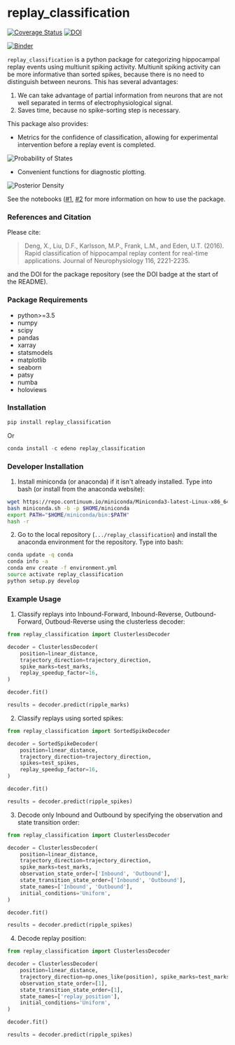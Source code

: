 # replay_classification
[![Coverage Status](https://coveralls.io/repos/github/Eden-Kramer-Lab/replay_classification/badge.svg?branch=master)](https://coveralls.io/github/Eden-Kramer-Lab/replay_classification?branch=master) [![DOI](https://zenodo.org/badge/104356770.svg)](https://zenodo.org/badge/latestdoi/104356770)

[![Binder](https://mybinder.org/badge.svg)](https://mybinder.org/v2/gh/Eden-Kramer-Lab/replay_classification/master)

`replay_classification` is a python package for categorizing hippocampal replay events using multiunit spiking activity. Multiunit spiking activity can be more informative than sorted spikes, because there is no need to distinguish between neurons. This has several advantages:
1. We can take advantage of partial information from neurons that are not well separated in terms of electrophysiological signal.
2. Saves time, because no spike-sorting step is necessary.

This package also provides:
+  Metrics for the confidence of classification, allowing for experimental intervention before a replay event is completed.

![Probability of States](/state_probability.png)
+  Convenient functions for diagnostic plotting.

![Posterior Density](/replay_example.png)

See the notebooks ([\#1](https://nbviewer.jupyter.org/github/Eden-Kramer-Lab/replay_classification/blob/master/examples/Simulate_Ripple_Decoding_Data_Sorted_Spikes.ipynb), [\#2](https://nbviewer.jupyter.org/github/Eden-Kramer-Lab/replay_classification/blob/master/examples/Simulate_Ripple_Decoding_Data_Clusterless.ipynb) for more information on how to use the package.

### References and Citation ###
Please cite:
> Deng, X., Liu, D.F., Karlsson, M.P., Frank, L.M., and Eden, U.T.
(2016). Rapid classification of hippocampal replay content for
real-time applications. Journal of Neurophysiology 116, 2221-2235.

and the DOI for the package repository (see the DOI badge at the start of the README).

### Package Requirements ###
- python>=3.5
- numpy
- scipy
- pandas
- xarray
- statsmodels
- matplotlib
- seaborn
- patsy
- numba
- holoviews

### Installation ###

```python
pip install replay_classification
```
Or
```python
conda install -c edeno replay_classification
```

### Developer Installation ###

1. Install miniconda (or anaconda) if it isn't already installed. Type into bash (or install from the anaconda website):
```bash
wget https://repo.continuum.io/miniconda/Miniconda3-latest-Linux-x86_64.sh -O miniconda.sh;
bash miniconda.sh -b -p $HOME/miniconda
export PATH="$HOME/miniconda/bin:$PATH"
hash -r
```

2. Go to the local repository (`.../replay_classification`) and install the anaconda environment for the repository. Type into bash:
```bash
conda update -q conda
conda info -a
conda env create -f environment.yml
source activate replay_classification
python setup.py develop
```

### Example Usage ###

1. Classify replays into Inbound-Forward, Inbound-Reverse, Outbound-Forward, Outboud-Reverse using the clusterless decoder:
```python
from replay_classification import ClusterlessDecoder

decoder = ClusterlessDecoder(
    position=linear_distance,
    trajectory_direction=trajectory_direction,
    spike_marks=test_marks,
    replay_speedup_factor=16,
)

decoder.fit()

results = decoder.predict(ripple_marks)
```
2. Classify replays using sorted spikes:
```python
from replay_classification import SortedSpikeDecoder

decoder = SortedSpikeDecoder(
    position=linear_distance,
    trajectory_direction=trajectory_direction,
    spikes=test_spikes,
    replay_speedup_factor=16,
)

decoder.fit()

results = decoder.predict(ripple_spikes)
```
3. Decode only Inbound and Outbound by specifying the observation and state transition order:
```python
from replay_classification import ClusterlessDecoder

decoder = ClusterlessDecoder(
    position=linear_distance,
    trajectory_direction=trajectory_direction,
    spike_marks=test_marks,
    observation_state_order=['Inbound', 'Outbound'],
    state_transition_state_order=['Inbound', 'Outbound'],
    state_names=['Inbound', 'Outbound'],
    initial_conditions='Uniform',
)

decoder.fit()

results = decoder.predict(ripple_spikes)
```
4. Decode replay position:
```python
from replay_classification import ClusterlessDecoder

decoder = ClusterlessDecoder(
    position=linear_distance,
    trajectory_direction=np.ones_like(position), spike_marks=test_marks,
    observation_state_order=[1],
    state_transition_state_order=[1],
    state_names=['replay_position'],
    initial_conditions='Uniform',
)

decoder.fit()

results = decoder.predict(ripple_spikes)
```
